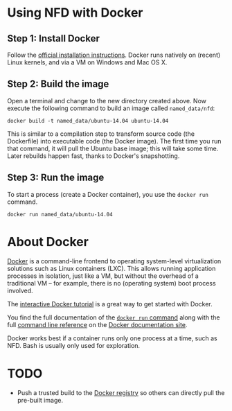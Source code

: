 # Using NFD with Docker

## Step 1: Install Docker

Follow the [official installation instructions](http://docs.docker.com/installation/). Docker runs natively on (recent) Linux kernels, and via a VM on Windows and Mac OS X.

## Step 2: Build the image

Open a terminal and change to the new directory created above. Now execute the following command to build an image called `named_data/nfd`:

    docker build -t named_data/ubuntu-14.04 ubuntu-14.04

This is similar to a compilation step to transform source code (the Dockerfile) into executable code (the Docker image). The first time you run that command, it will pull the Ubuntu base image; this will take some time. Later rebuilds happen fast, thanks to Docker's snapshotting.

## Step 3: Run the image

To start a process (create a Docker container), you use the `docker run` command.

    docker run named_data/ubuntu-14.04

# About Docker

[Docker](https://www.docker.com/) is a command-line frontend to operating system-level virtualization solutions such as Linux containers (LXC). This allows running application processes in isolation, just like a VM, but without the overhead of a traditional VM – for example, there is no (operating system) boot process involved.

The [interactive Docker tutorial](https://www.docker.com/tryit/) is a great way to get started with Docker.

You find the full documentation of the [`docker run` command](https://docs.docker.com/reference/run/) along with the full [command line reference](https://docs.docker.com/reference/commandline/cli/) on the [Docker documentation site](https://docs.docker.com/).

Docker works best if a container runs only one process at a time, such as NFD. Bash is usually only used for exploration.

# TODO

* Push a trusted build to the [Docker registry](https://registry.hub.docker.com/) so others can directly pull the pre-built image.
